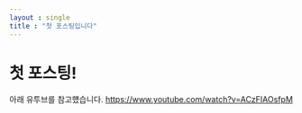 ```yaml
---
layout : single
title : "첫 포스팅입니다"
---
```


# 첫 포스팅!
아래 유투브를 참고헀습니다.
https://www.youtube.com/watch?v=ACzFIAOsfpM
